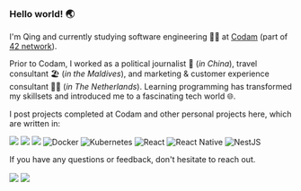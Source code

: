 ### Hello world! 🌏

I'm Qing and currently studying software engineering 👩‍💻 at [Codam](https://www.codam.nl/en/) (part of [42 network](https://www.codam.nl/en/the-42-network)).

Prior to Codam, I worked as a political journalist 🎤 (*in China*), travel consultant 🏖️ (*in the Maldives*), and marketing & customer experience consultant 👩‍💼 (*in The Netherlands*). Learning programming has transformed my skillsets and introduced me to a fascinating tech world 🌐.

I post projects completed at Codam and other personal projects here, which are written in:

<img src="https://img.shields.io/badge/c%20-%2300599C.svg?&style=for-the-badge&logo=c&logoColor=white"/> <img src="https://img.shields.io/badge/c++%20-%2300599C.svg?&style=for-the-badge&logo=c%2B%2B&ogoColor=white"/> <img src="https://img.shields.io/badge/shell_script%20-%23121011.svg?&style=for-the-badge&logo=gnu-bash&logoColor=white"/> <img alt="Docker" src="https://img.shields.io/badge/docker%20-%230db7ed.svg?&style=for-the-badge&logo=docker&logoColor=white"/> <img alt="Kubernetes" src="https://img.shields.io/badge/kubernetes%20-%23326ce5.svg?&style=for-the-badge&logo=kubernetes&logoColor=white"/> <img alt="React" src="https://img.shields.io/badge/react-%2320232a.svg?style=for-the-badge&logo=react&logoColor=%2361DAFB"/> <img alt="React Native" src="https://img.shields.io/badge/react_native-%2320232a.svg?style=for-the-badge&logo=react&logoColor=%2361DAFB"/> <img alt="NestJS" src="https://img.shields.io/badge/nestjs-%23E0234E.svg?style=for-the-badge&logo=nestjs&logoColor=white" />

If you have any questions or feedback, don't hesitate to reach out.

<a href= "https://www.linkedin.com/in/qingliqing/"><img align=center src="https://img.shields.io/badge/linkedin-%230077B5.svg?&style=for-the-badge&logo=linkedin&logoColor=white" /></a>  <a href="mailto:qli@student.codam.nl"><img align=center src="https://img.shields.io/badge/gmail-D14836?&style=for-the-badge&logo=gmail&logoColor=white" /></a> 

<!-- 📫 How to reach me: qli@student.codam.nl -->
